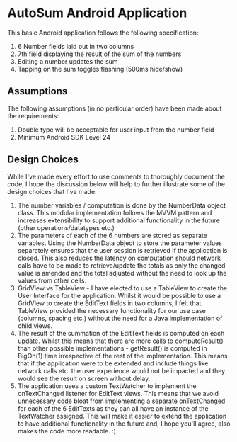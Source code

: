 # AutoSum Android Application	
This basic Android application follows the following specification: 

1. 6 Number fields laid out in two columns
2. 7th field displaying the result of the sum of the numbers
3. Editing a number updates the sum
4. Tapping on the sum toggles flashing (500ms hide/show)

## Assumptions

The following assumptions (in no particular order) have been made about the requirements:

1. Double type will be acceptable for user input from the number field
2. Minimum Android SDK Level 24


## Design Choices

While I've made every effort to use comments to thoroughly document the code, I hope the discussion below will help to further illustrate some of the design choices that I've made. 

1. The number variables / computation is done by the NumberData object class. This modular implementation follows the MVVM pattern and increases extensibility to support additional functionality in the future (other operations/datatypes etc.) 
2. The parameters of each of the 6 numbers are stored as separate variables. Using the NumberData object to store the parameter values separately ensures that the user session is retrieved if the application is closed. This also reduces the latency on computation should network calls have to be made to retrieve/update the totals as only the changed value is amended and the total adjusted without the need to look up the values from other cells. 
3. GridView vs TableView - I have elected to use a TableView to create the User Interface for the application. Whilst it would be possible to use a GridView to create the EditText fields in two columns, I felt that TableView provided the necessary functionality for our use case (columns, spacing etc.) without the need for a Java implementation of child views. 
4. The result of the summation of the EditText fields is computed on each update. Whilst this means that there are more calls to computeResult() than other possible implementations - getResult() is computed in BigOh(1) time irrespective of the rest of the implementation. This means that if the application were to be extended and include things like network calls etc. the user experience would not be impacted and they would see the result on screen without delay.  
5. The application uses a custom TextWatcher to implement the onTextChanged listener for EditText views. This means that we avoid unnecessary code bloat from implementing a separate onTextChanged for each of the 6 EditTexts as they can all have an instance of the TextWatcher assigned. This will make it easier to extend the application to have additional functionality in the future and, I hope you'll agree, also makes the code more readable. :)
